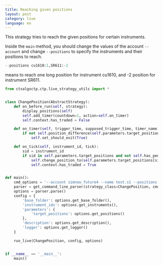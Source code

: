 ```yaml
---
title: Reaching given positions
layout: post
category: live
language: en
---
```


This strategy tries to reach the given positions for certain instruments.

Inside the `main` method, you should change the values of the account `--account` and change `--positions` to specify
the instruments and their positions to reach.

```python
--positions cu1610:1,SR611:-2
```

means to reach one long position for instrument cu1610, and -2 position for instrument SR611.


```python
from ctxalgoctp.ctp.live_strategy_utils import *


class ChangePosition(AbstractStrategy):
    def on_before_run(self, strategy):
        display_positions(self)
        self.add_timer(countdown=1, action=self.on_timer)
        self.context.has_traded = False

    def on_timer(self, trigger_time, supposed_trigger_time, timer_name):
        if not self.position_difference(self.parameters.target_positions):
            self.set_should_exit(True)

    def on_tick(self, instrument_id, tick):
        sid = instrument_id
        if sid in self.parameters.target_positions and not self.has_pending_order(instrument_id=sid):
            self.change_position_to(self.parameters.target_positions[sid]['position'], instrument_id=sid)
            self.context.has_traded = True


def main():
    cmd_options = '--account simnow_future4 --name test.s1 --positions cu1610:-1'
    parser = get_command_line_parser(strategy_class=ChangePosition, cmd_options=cmd_options)
    options = parser.parse()
    config = {
        'base_folder': options.get_base_folder(),
        'instrument_ids': options.get_instruments(),
        'parameters': {
            'target_positions': options.get_positions()
        },
        'description': options.get_description(),
        'logger': options.get_logger()
    }

    run_live(ChangePosition, config, options)


if __name__ == '__main__':
    main()

```
